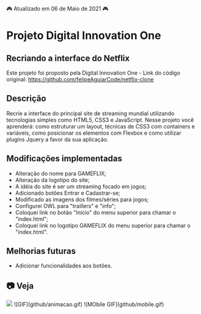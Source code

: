 :video_game: Atualizado em 06 de Maio de 2021 :video_game:

# Projeto Digital Innovation One

## Recriando a interface do Netflix

Este projeto foi proposto pela Digital Innovation One - Link do código original: https://github.com/felipeAguiarCode/netflix-clone

## Descrição

Recrie a interface do principal site de streaming mundial utilizando tecnologias simples como HTML5, CSS3 e JavaScript. Nesse projeto você aprenderá: como estruturar um layout, técnicas de CSS3 com containers e variáveis, como posicionar os elementos com Flexbox e como utilizar plugins Jquery a favor da sua aplicação.

## Modificações implementadas

- Alteração do nome para GAMEFLIX;
- Alteração da logotipo do site;
- A idéia do site é ser um streaming focado em jogos;
- Adicionado botões Entrar e Cadastrar-se;
- Modificado as imagens dos filmes/séries para jogos;
- Configurei OWL para "traillers" e "info";
- Coloquei link no botão "Início" do menu superior para chamar o "index.html";
- Coloquei link no logotipo GAMEFLIX do menu superior para chamar o "index.html".

## Melhorias futuras

- Adicionar funcionalidades aos botões.

## :camera: Veja

<img src="https://i.ibb.co/4fPVHH1/download.png">
![GIF](github/animacao.gif)
![MObile GIF](github/mobile.gif)
